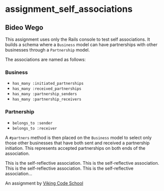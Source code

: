 assignment_self_associations
============================

## Bideo Wego

This assignment uses only the Rails console to test self associations.
It builds a schema where a `Business` model can have partnerships with
other businesses through a `Partnership` model.

The associations are named as follows:

### Business
- `has_many :initiated_partnerships`
- `has_many :received_partnerships`
- `has_many :partnership_senders`
- `has_many :partnership_receivers`

### Partnership
- `belongs_to :sender`
- `belongs_to :receiver`

A `#partners` method is then placed on the `Business` model to select only those other businesses that have both sent and received a partnership initiation. This represents accepted partnerships on both ends of the association.

This is the self-reflective association. This is the self-reflective association. This is the self-reflective association. This is the self-reflective association...

An assignment by [Viking Code School](http://vikingcodeschool.com)